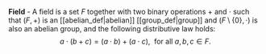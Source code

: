 **Field** - A field is a set $F$ together with two binary operations $+$ and $\cdot$ such that $(F,+)$ is an [[abelian_def|abelian]] [[group_def|group]] and $(F\setminus\{0\}, \cdot)$ is also an abelian group, and the following distributive law holds:
$$a\cdot(b+c) = (a\cdot b)+(a \cdot c), \ \text{ for all } a,b,c \in F.$$